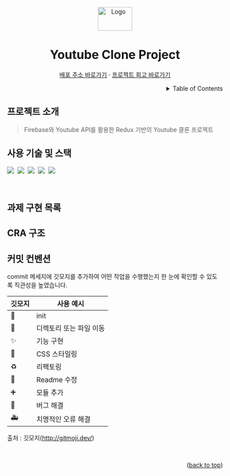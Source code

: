 <!-- PROJECT LOGO -->
<div align="center">
  <img src="https://pngimg.com/uploads/youtube/youtube_PNG2.png" alt="Logo" width="80" height="55">
  <h1>Youtube Clone Project</h1>
  <p>
    <a href="https://utube-page.web.app">배포 주소 바로가기</a>
    ·
    <a href="https://devjoylee.github.io">프로젝트 회고 바로가기</a>
  </p>
</div>

<!-- TABLE OF CONTENTS -->
<details align="right">
  <summary>Table of Contents</summary>
    <div><a href="#프로젝트-소개">프로젝트 소개</a></div>
    <div><a href="#기술-스택">기술 스택</a></div>
    <div><a href="#과제-구현-목록">과제 구현 목록</a></div>
    <div><a href="#CRA-구조">CRA 구조</a></div>
    <div><a href="#커밋-컨벤션">커밋 컨벤션</a></div>
</details>

## 프로젝트 소개

> Firebase와 Youtube API를 활용한 Redux 기반의 Youtube 클론 프로젝트
> <br/>

## 사용 기술 및 스택

<img src="https://img.shields.io/badge/Redux-764ABC?style=for-the-badge&logo=Redux&logoColor=white">&nbsp;&nbsp;<img src="https://img.shields.io/badge/react-61DAFB?style=for-the-badge&logo=react&logoColor=black">&nbsp;&nbsp;<img src="https://img.shields.io/badge/javascript-F7DF1E?style=for-the-badge&logo=javascript&logoColor=black">&nbsp;&nbsp;<img src="https://img.shields.io/badge/html5-E34F26?style=for-the-badge&logo=html5&logoColor=white" style="display:">&nbsp;&nbsp;<img src="https://img.shields.io/badge/css-1572B6?style=for-the-badge&logo=css3&logoColor=white">&nbsp;&nbsp;

<br/>

## 과제 구현 목록

## CRA 구조

## 커밋 컨벤션

commit 메세지에 깃모지를 추가하여 어떤 작업을 수행했는지 한 눈에 확인할 수 있도록 직관성을 높였습니다.

| 깃모지 | 사용 예시               |
| ------ | ----------------------- |
| 🎉     | init                    |
| 🚚     | 디렉토리 또는 파일 이동 |
| ✨     | 기능 구현               |
| 💄     | CSS 스타일링            |
| ♻️     | 리팩토링                |
| 📝     | Readme 수정             |
| ➕     | 모듈 추가               |
| 🐛     | 버그 해결               |
| 🚑️    | 치명적인 오류 해결      |

출처 : 깃모지(http://gitmoji.dev/)

<br/>

<p align="right">(<a href="#top">back to top</a>)</p>
